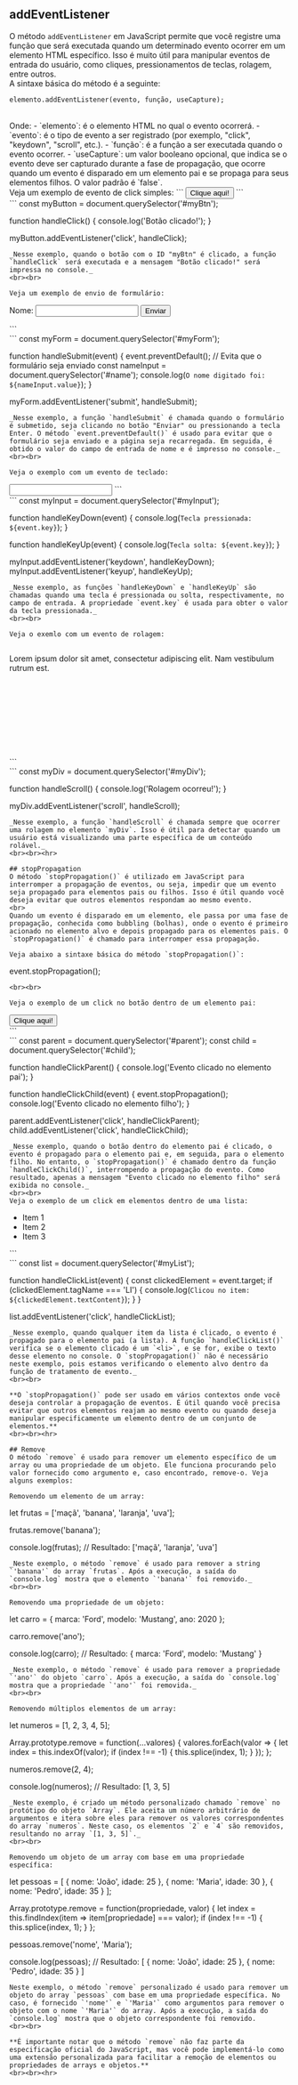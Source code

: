 ## addEventListener
O método `addEventListener` em JavaScript permite que você registre uma função que será executada quando um determinado evento ocorrer em um elemento HTML específico. Isso é muito útil para manipular eventos de entrada do usuário, como cliques, pressionamentos de teclas, rolagem, entre outros.
<br>
A sintaxe básica do método é a seguinte:

```
elemento.addEventListener(evento, função, useCapture);
```
<br>
Onde:
- `elemento`: é o elemento HTML no qual o evento ocorrerá.
- `evento`: é o tipo de evento a ser registrado (por exemplo, "click", "keydown", "scroll", etc.).
- `função`: é a função a ser executada quando o evento ocorrer.
- `useCapture`: um valor booleano opcional, que indica se o evento deve ser capturado durante a fase de propagação, que ocorre quando um evento é disparado em um elemento pai e se propaga para seus elementos filhos. O valor padrão é `false`.
<br>
Veja um exemplo de evento de click simples:
```
<button id="myBtn">Clique aqui!</button>
```
<br>
```
const myButton = document.querySelector('#myBtn');

function handleClick() {
  console.log('Botão clicado!');
}

myButton.addEventListener('click', handleClick);
```
_Nesse exemplo, quando o botão com o ID "myBtn" é clicado, a função `handleClick` será executada e a mensagem "Botão clicado!" será impressa no console._
<br><br>

Veja um exemplo de envio de formulário:
```
<form id="myForm">
  <label for="name">Nome:</label>
  <input type="text" id="name">
  <button type="submit">Enviar</button>
</form>
```
<br>
```
const myForm = document.querySelector('#myForm');

function handleSubmit(event) {
  event.preventDefault(); // Evita que o formulário seja enviado
  const nameInput = document.querySelector('#name');
  console.log(`O nome digitado foi: ${nameInput.value}`);
}

myForm.addEventListener('submit', handleSubmit);
```
_Nesse exemplo, a função `handleSubmit` é chamada quando o formulário é submetido, seja clicando no botão "Enviar" ou pressionando a tecla Enter. O método `event.preventDefault()` é usado para evitar que o formulário seja enviado e a página seja recarregada. Em seguida, é obtido o valor do campo de entrada de nome e é impresso no console._
<br><br>

Veja o exemplo com um evento de teclado:
```
<input type="text" id="myInput">
```
<br>
```
const myInput = document.querySelector('#myInput');

function handleKeyDown(event) {
  console.log(`Tecla pressionada: ${event.key}`);
}

function handleKeyUp(event) {
  console.log(`Tecla solta: ${event.key}`);
}

myInput.addEventListener('keydown', handleKeyDown);
myInput.addEventListener('keyup', handleKeyUp);
```
_Nesse exemplo, as funções `handleKeyDown` e `handleKeyUp` são chamadas quando uma tecla é pressionada ou solta, respectivamente, no campo de entrada. A propriedade `event.key` é usada para obter o valor da tecla pressionada._
<br><br>

Veja o exemlo com um evento de rolagem:
```
<div id="myDiv" style="height: 200px; overflow: auto;">
  <p>Lorem ipsum dolor sit amet, consectetur adipiscing elit. Nam vestibulum rutrum est.</p>
</div>
```
<br>
```
const myDiv = document.querySelector('#myDiv');

function handleScroll() {
  console.log('Rolagem ocorreu!');
}

myDiv.addEventListener('scroll', handleScroll);
```
_Nesse exemplo, a função `handleScroll` é chamada sempre que ocorrer uma rolagem no elemento `myDiv`. Isso é útil para detectar quando um usuário está visualizando uma parte específica de um conteúdo rolável._
<br><br><hr>

## stopPropagation
O método `stopPropagation()` é utilizado em JavaScript para interromper a propagação de eventos, ou seja, impedir que um evento seja propagado para elementos pais ou filhos. Isso é útil quando você deseja evitar que outros elementos respondam ao mesmo evento.
<br>
Quando um evento é disparado em um elemento, ele passa por uma fase de propagação, conhecida como bubbling (bolhas), onde o evento é primeiro acionado no elemento alvo e depois propagado para os elementos pais. O `stopPropagation()` é chamado para interromper essa propagação.

Veja abaixo a sintaxe básica do método `stopPropagation()`:

```
event.stopPropagation();
```
<br><br>

Veja o exemplo de um click no botão dentro de um elemento pai:
```
<div id="parent">
  <button id="child">Clique aqui!</button>
</div>
```
<br>
```
const parent = document.querySelector('#parent');
const child = document.querySelector('#child');

function handleClickParent() {
  console.log('Evento clicado no elemento pai');
}

function handleClickChild(event) {
  event.stopPropagation();
  console.log('Evento clicado no elemento filho');
}

parent.addEventListener('click', handleClickParent);
child.addEventListener('click', handleClickChild);
```
_Nesse exemplo, quando o botão dentro do elemento pai é clicado, o evento é propagado para o elemento pai e, em seguida, para o elemento filho. No entanto, o `stopPropagation()` é chamado dentro da função `handleClickChild()`, interrompendo a propagação do evento. Como resultado, apenas a mensagem "Evento clicado no elemento filho" será exibida no console._
<br><br>
Veja o exemplo de um click em elementos dentro de uma lista:
```
<ul id="myList">
  <li>Item 1</li>
  <li>Item 2</li>
  <li>Item 3</li>
</ul>
```
<br>
```
const list = document.querySelector('#myList');

function handleClickList(event) {
  const clickedElement = event.target;
  if (clickedElement.tagName === 'LI') {
    console.log(`Clicou no item: ${clickedElement.textContent}`);
  }
}

list.addEventListener('click', handleClickList);
```
_Nesse exemplo, quando qualquer item da lista é clicado, o evento é propagado para o elemento pai (a lista). A função `handleClickList()` verifica se o elemento clicado é um `<li>`, e se for, exibe o texto desse elemento no console. O `stopPropagation()` não é necessário neste exemplo, pois estamos verificando o elemento alvo dentro da função de tratamento de evento._
<br><br>

**O `stopPropagation()` pode ser usado em vários contextos onde você deseja controlar a propagação de eventos. É útil quando você precisa evitar que outros elementos reajam ao mesmo evento ou quando deseja manipular especificamente um elemento dentro de um conjunto de elementos.**
<br><br><hr>

## Remove
O método `remove` é usado para remover um elemento específico de um array ou uma propriedade de um objeto. Ele funciona procurando pelo valor fornecido como argumento e, caso encontrado, remove-o. Veja alguns exemplos:

Removendo um elemento de um array:

```
let frutas = ['maçã', 'banana', 'laranja', 'uva'];

frutas.remove('banana');

console.log(frutas); // Resultado: ['maçã', 'laranja', 'uva']
```
_Neste exemplo, o método `remove` é usado para remover a string `'banana'` do array `frutas`. Após a execução, a saída do `console.log` mostra que o elemento `'banana'` foi removido._
<br><br>

Removendo uma propriedade de um objeto:

```
let carro = {
  marca: 'Ford',
  modelo: 'Mustang',
  ano: 2020
};

carro.remove('ano');

console.log(carro); // Resultado: { marca: 'Ford', modelo: 'Mustang' }
```
_Neste exemplo, o método `remove` é usado para remover a propriedade `'ano'` do objeto `carro`. Após a execução, a saída do `console.log` mostra que a propriedade `'ano'` foi removida._
<br><br>

Removendo múltiplos elementos de um array:

```
let numeros = [1, 2, 3, 4, 5];

Array.prototype.remove = function(...valores) {
  valores.forEach(valor => {
    let index = this.indexOf(valor);
    if (index !== -1) {
      this.splice(index, 1);
    }
  });
};

numeros.remove(2, 4);

console.log(numeros); // Resultado: [1, 3, 5]
```
_Neste exemplo, é criado um método personalizado chamado `remove` no protótipo do objeto `Array`. Ele aceita um número arbitrário de argumentos e itera sobre eles para remover os valores correspondentes do array `numeros`. Neste caso, os elementos `2` e `4` são removidos, resultando no array `[1, 3, 5]`._
<br><br>

Removendo um objeto de um array com base em uma propriedade específica:

```
let pessoas = [
  { nome: 'João', idade: 25 },
  { nome: 'Maria', idade: 30 },
  { nome: 'Pedro', idade: 35 }
];

Array.prototype.remove = function(propriedade, valor) {
  let index = this.findIndex(item => item[propriedade] === valor);
  if (index !== -1) {
    this.splice(index, 1);
  }
};

pessoas.remove('nome', 'Maria');

console.log(pessoas); // Resultado: [ { nome: 'João', idade: 25 }, { nome: 'Pedro', idade: 35 } ]
```
Neste exemplo, o método `remove` personalizado é usado para remover um objeto do array `pessoas` com base em uma propriedade específica. No caso, é fornecido `'nome'` e `'Maria'` como argumentos para remover o objeto com o nome `'Maria'` do array. Após a execução, a saída do `console.log` mostra que o objeto correspondente foi removido.
<br><br>

**É importante notar que o método `remove` não faz parte da especificação oficial do JavaScript, mas você pode implementá-lo como uma extensão personalizada para facilitar a remoção de elementos ou propriedades de arrays e objetos.**
<br><br><hr>